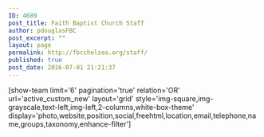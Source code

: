 ```yaml
---
ID: 4689
post_title: Faith Baptist Church Staff
author: pdouglasFBC
post_excerpt: ""
layout: page
permalink: http://fbcchelsea.org/staff/
published: true
post_date: 2016-07-01 21:21:37
---
```

<div class="staff-page">

[show-team  limit='6' pagination='true' relation='OR' url='active_custom_new' layout='grid' style='img-square,img-grayscale,text-left,img-left,2-columns,white-box-theme' display='photo,website,position,social,freehtml,location,email,telephone,name,groups,taxonomy,enhance-filter']

</div>